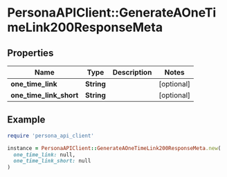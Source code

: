 # PersonaAPIClient::GenerateAOneTimeLink200ResponseMeta

## Properties

| Name | Type | Description | Notes |
| ---- | ---- | ----------- | ----- |
| **one_time_link** | **String** |  | [optional] |
| **one_time_link_short** | **String** |  | [optional] |

## Example

```ruby
require 'persona_api_client'

instance = PersonaAPIClient::GenerateAOneTimeLink200ResponseMeta.new(
  one_time_link: null,
  one_time_link_short: null
)
```

